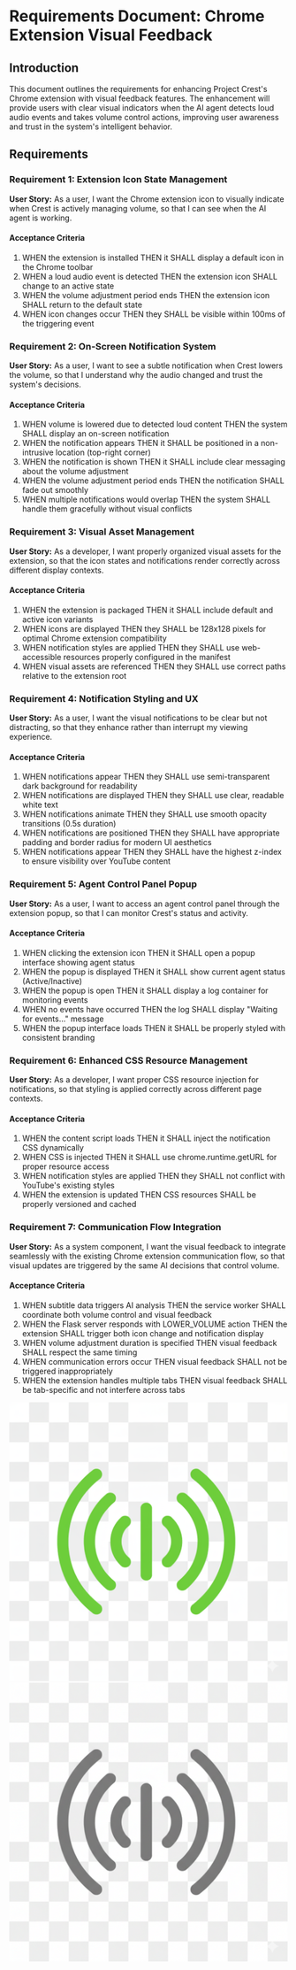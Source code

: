 # Requirements Document: Chrome Extension Visual Feedback

## Introduction

This document outlines the requirements for enhancing Project Crest's Chrome extension with visual feedback features. The enhancement will provide users with clear visual indicators when the AI agent detects loud audio events and takes volume control actions, improving user awareness and trust in the system's intelligent behavior.

## Requirements

### Requirement 1: Extension Icon State Management

**User Story:** As a user, I want the Chrome extension icon to visually indicate when Crest is actively managing volume, so that I can see when the AI agent is working.

#### Acceptance Criteria

1. WHEN the extension is installed THEN it SHALL display a default icon in the Chrome toolbar
2. WHEN a loud audio event is detected THEN the extension icon SHALL change to an active state
3. WHEN the volume adjustment period ends THEN the extension icon SHALL return to the default state
4. WHEN icon changes occur THEN they SHALL be visible within 100ms of the triggering event

### Requirement 2: On-Screen Notification System

**User Story:** As a user, I want to see a subtle notification when Crest lowers the volume, so that I understand why the audio changed and trust the system's decisions.

#### Acceptance Criteria

1. WHEN volume is lowered due to detected loud content THEN the system SHALL display an on-screen notification
2. WHEN the notification appears THEN it SHALL be positioned in a non-intrusive location (top-right corner)
3. WHEN the notification is shown THEN it SHALL include clear messaging about the volume adjustment
4. WHEN the volume adjustment period ends THEN the notification SHALL fade out smoothly
5. WHEN multiple notifications would overlap THEN the system SHALL handle them gracefully without visual conflicts

### Requirement 3: Visual Asset Management

**User Story:** As a developer, I want properly organized visual assets for the extension, so that the icon states and notifications render correctly across different display contexts.

#### Acceptance Criteria

1. WHEN the extension is packaged THEN it SHALL include default and active icon variants
2. WHEN icons are displayed THEN they SHALL be 128x128 pixels for optimal Chrome extension compatibility
3. WHEN notification styles are applied THEN they SHALL use web-accessible resources properly configured in the manifest
4. WHEN visual assets are referenced THEN they SHALL use correct paths relative to the extension root

### Requirement 4: Notification Styling and UX

**User Story:** As a user, I want the visual notifications to be clear but not distracting, so that they enhance rather than interrupt my viewing experience.

#### Acceptance Criteria

1. WHEN notifications appear THEN they SHALL use semi-transparent dark background for readability
2. WHEN notifications are displayed THEN they SHALL use clear, readable white text
3. WHEN notifications animate THEN they SHALL use smooth opacity transitions (0.5s duration)
4. WHEN notifications are positioned THEN they SHALL have appropriate padding and border radius for modern UI aesthetics
5. WHEN notifications appear THEN they SHALL have the highest z-index to ensure visibility over YouTube content

### Requirement 5: Agent Control Panel Popup

**User Story:** As a user, I want to access an agent control panel through the extension popup, so that I can monitor Crest's status and activity.

#### Acceptance Criteria

1. WHEN clicking the extension icon THEN it SHALL open a popup interface showing agent status
2. WHEN the popup is displayed THEN it SHALL show current agent status (Active/Inactive)
3. WHEN the popup is open THEN it SHALL display a log container for monitoring events
4. WHEN no events have occurred THEN the log SHALL display "Waiting for events..." message
5. WHEN the popup interface loads THEN it SHALL be properly styled with consistent branding

### Requirement 6: Enhanced CSS Resource Management

**User Story:** As a developer, I want proper CSS resource injection for notifications, so that styling is applied correctly across different page contexts.

#### Acceptance Criteria

1. WHEN the content script loads THEN it SHALL inject the notification CSS dynamically
2. WHEN CSS is injected THEN it SHALL use chrome.runtime.getURL for proper resource access
3. WHEN notification styles are applied THEN they SHALL not conflict with YouTube's existing styles
4. WHEN the extension is updated THEN CSS resources SHALL be properly versioned and cached

### Requirement 7: Communication Flow Integration

**User Story:** As a system component, I want the visual feedback to integrate seamlessly with the existing Chrome extension communication flow, so that visual updates are triggered by the same AI decisions that control volume.

#### Acceptance Criteria

1. WHEN subtitle data triggers AI analysis THEN the service worker SHALL coordinate both volume control and visual feedback
2. WHEN the Flask server responds with LOWER_VOLUME action THEN the extension SHALL trigger both icon change and notification display
3. WHEN volume adjustment duration is specified THEN visual feedback SHALL respect the same timing
4. WHEN communication errors occur THEN visual feedback SHALL not be triggered inappropriately
5. WHEN the extension handles multiple tabs THEN visual feedback SHALL be tab-specific and not interfere across tabs

![grey icon](crest-active.png)
![green icon](crest-inactive.png)
